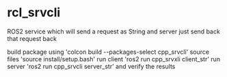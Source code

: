 # rcl_srvcli
ROS2 service which will send a request as String and server just send back that request back 

build package using 'colcon build --packages-select cpp_srvcli'
source files 'source install/setup.bash'
run client 'ros2 run cpp_srvxli client_str'
run server 'ros2 run cpp_srvcli server_str'
and verify the results 
